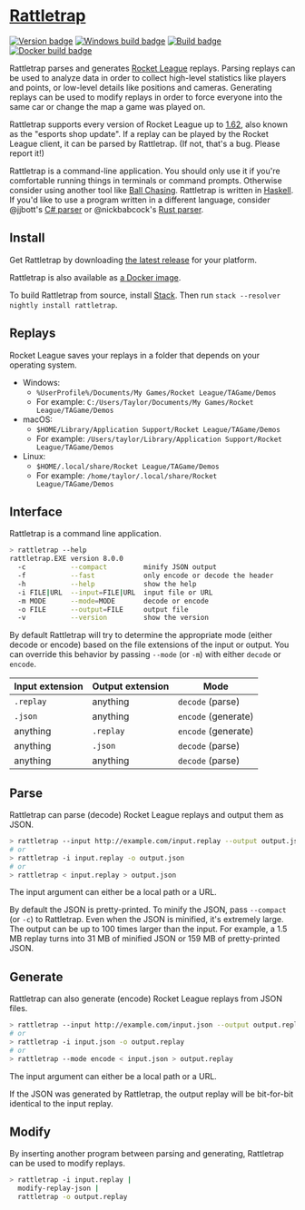 # [Rattletrap][]

[![Version badge][]][version]
[![Windows build badge][]][windows build]
[![Build badge][]][build]
[![Docker build badge][]][docker build]

Rattletrap parses and generates [Rocket League][] replays. Parsing replays can
be used to analyze data in order to collect high-level statistics like players
and points, or low-level details like positions and cameras. Generating replays
can be used to modify replays in order to force everyone into the same car or
change the map a game was played on.

Rattletrap supports every version of Rocket League up to [1.62][], also known
as the "esports shop update". If a replay can be played by the Rocket League
client, it can be parsed by Rattletrap. (If not, that's a bug. Please report
it!)

Rattletrap is a command-line application. You should only use it if you're
comfortable running things in terminals or command prompts. Otherwise consider
using another tool like [Ball Chasing][]. Rattletrap is written in [Haskell][].
If you'd like to use a program written in a different language, consider
@jjbott's [C# parser][] or @nickbabcock's [Rust parser][].

## Install

Get Rattletrap by downloading [the latest release][] for your platform.

Rattletrap is also available as [a Docker image][].

To build Rattletrap from source, install [Stack][]. Then run
`stack --resolver nightly install rattletrap`.

## Replays

Rocket League saves your replays in a folder that depends on your operating
system.

- Windows:
  - `%UserProfile%/Documents/My Games/Rocket League/TAGame/Demos`
  - For example: `C:/Users/Taylor/Documents/My Games/Rocket League/TAGame/Demos`
- macOS:
  - `$HOME/Library/Application Support/Rocket League/TAGame/Demos`
  - For example: `/Users/taylor/Library/Application Support/Rocket League/TAGame/Demos`
- Linux:
  - `$HOME/.local/share/Rocket League/TAGame/Demos`
  - For example: `/home/taylor/.local/share/Rocket League/TAGame/Demos`

## Interface

Rattletrap is a command line application.

``` sh
> rattletrap --help
rattletrap.EXE version 8.0.0
  -c           --compact         minify JSON output
  -f           --fast            only encode or decode the header
  -h           --help            show the help
  -i FILE|URL  --input=FILE|URL  input file or URL
  -m MODE      --mode=MODE       decode or encode
  -o FILE      --output=FILE     output file
  -v           --version         show the version
```

By default Rattletrap will try to determine the appropriate mode (either decode
or encode) based on the file extensions of the input or output. You can
override this behavior by passing `--mode` (or `-m`) with either `decode` or
`encode`.

Input extension | Output extension | Mode
--- | --- | ---
`.replay` | anything | `decode` (parse)
`.json` | anything | `encode` (generate)
anything | `.replay` | `encode` (generate)
anything | `.json` | `decode` (parse)
anything | anything | `decode` (parse)

## Parse

Rattletrap can parse (decode) Rocket League replays and output them as JSON.

``` sh
> rattletrap --input http://example.com/input.replay --output output.json
# or
> rattletrap -i input.replay -o output.json
# or
> rattletrap < input.replay > output.json
```

The input argument can either be a local path or a URL.

By default the JSON is pretty-printed. To minify the JSON, pass `--compact` (or
`-c`) to Rattletrap. Even when the JSON is minified, it's extremely large. The
output can be up to 100 times larger than the input. For example, a 1.5 MB
replay turns into 31 MB of minified JSON or 159 MB of pretty-printed JSON.

## Generate

Rattletrap can also generate (encode) Rocket League replays from JSON files.

``` sh
> rattletrap --input http://example.com/input.json --output output.replay
# or
> rattletrap -i input.json -o output.replay
# or
> rattletrap --mode encode < input.json > output.replay
```

The input argument can either be a local path or a URL.

If the JSON was generated by Rattletrap, the output replay will be bit-for-bit
identical to the input replay.

## Modify

By inserting another program between parsing and generating, Rattletrap can be
used to modify replays.

``` sh
> rattletrap -i input.replay |
  modify-replay-json |
  rattletrap -o output.replay
```

[Rattletrap]: https://github.com/tfausak/rattletrap
[Version badge]: https://img.shields.io/hackage/v/rattletrap.svg?logo=haskell&label=version&color=brightgreen
[version]: https://hackage.haskell.org/package/rattletrap
[Windows build badge]: https://img.shields.io/appveyor/ci/taylorfausak/rattletrap/master.svg?logo=appveyor&logoColor=white
[windows build]: https://ci.appveyor.com/project/taylorfausak/rattletrap
[Build badge]: https://img.shields.io/travis/tfausak/rattletrap/master.svg?logo=travis-ci&logoColor=white
[build]: https://travis-ci.org/tfausak/rattletrap
[Docker build badge]: https://img.shields.io/docker/build/taylorfausak/rattletrap.svg?label=docker&logo=docker&logoColor=white
[docker build]: https://hub.docker.com/r/taylorfausak/rattletrap
[Rocket League]: https://www.rocketleague.com
[1.62]: https://www.rocketleague.com/news/patch-notes-v1-62/
[Ball Chasing]: https://ballchasing.com
[Haskell]: https://www.haskell.org
[C# parser]: https://github.com/jjbott/RocketLeagueReplayParser
[Rust parser]: https://github.com/nickbabcock/rrrocket
[the latest release]: https://github.com/tfausak/rattletrap/releases/latest
[a Docker image]: https://hub.docker.com/r/taylorfausak/rattletrap
[Stack]: https://docs.haskellstack.org/en/stable/README/

